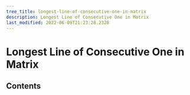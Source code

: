 ```yaml
---
tree_title: longest-line-of-consecutive-one-in-matrix
description: Longest Line of Consecutive One in Matrix
last_modified: 2022-06-09T21:23:28.2328
---
```


# Longest Line of Consecutive One in Matrix

## Contents
